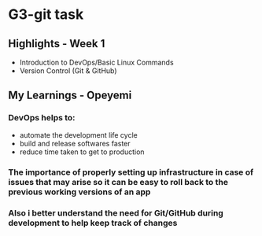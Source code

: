 # G3-git task

## Highlights - Week 1

- Introduction to DevOps/Basic Linux Commands
- Version Control (Git & GitHub)

## My Learnings - Opeyemi

### DevOps helps to:

- automate the development life cycle
- build and release softwares faster
- reduce time taken to get to production

### The importance of properly setting up infrastructure in case of issues that may arise so it can be easy to roll back to the previous working versions of an app

### Also i better understand the need for Git/GitHub during development to help keep track of changes
